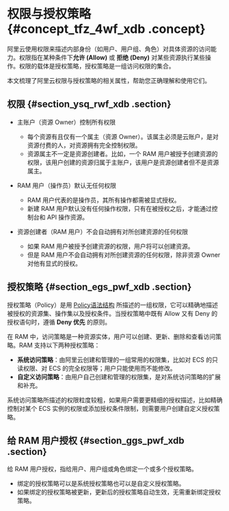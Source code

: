 # 权限与授权策略 {#concept_tfz_4wf_xdb .concept}

阿里云使用权限来描述内部身份（如用户、用户组、角色）对具体资源的访问能力。权限指在某种条件下**允许 \(Allow\)** 或 **拒绝 \(Deny\)** 对某些资源执行某些操作。权限的载体是授权策略，授权策略是一组访问权限的集合。

本文梳理了阿里云权限与授权策略的相关属性，帮助您正确理解和使用它们。

## 权限 {#section_ysq_rwf_xdb .section}

-   主账户（资源 Owner）控制所有权限

    -   每个资源有且仅有一个属主（资源 Owner）。该属主必须是云账户，是对资源付费的人，对资源拥有完全控制权限。
    -   资源属主不一定是资源创建者。比如，一个 RAM 用户被授予创建资源的权限，该用户创建的资源归属于主账户，该用户是资源创建者但不是资源属主。
-   RAM 用户（操作员）默认无任何权限

    -   RAM 用户代表的是操作员，其所有操作都需被显式授权。
    -   新建 RAM 用户默认没有任何操作权限，只有在被授权之后，才能通过控制台和 API 操作资源。
-   资源创建者（RAM 用户）不会自动拥有对所创建资源的任何权限

    -   如果 RAM 用户被授予创建资源的权限，用户将可以创建资源。
    -   但是 RAM 用户不会自动拥有对所创建资源的任何权限，除非资源 Owner 对他有显式的授权。

## 授权策略 {#section_egs_pwf_xdb .section}

授权策略（Policy）是用 [Policy语法结构](cn.zh-CN/用户指南/授权策略语言/Policy语法结构.md) 所描述的一组权限，它可以精确地描述被授权的资源集、操作集以及授权条件。当授权策略中既有 Allow 又有 Deny 的授权语句时，遵循 **Deny 优先** 的原则。

在 RAM 中，访问策略是一种资源实体，用户可以创建、更新、删除和查看访问策略。RAM 支持以下两种授权策略：

-   **系统访问策略**：由阿里云创建和管理的一组常用的权限集，比如对 ECS 的只读权限、对 ECS 的完全权限等；用户只能使用而不能修改。
-   **自定义访问策略**：由用户自己创建和管理的权限集，是对系统访问策略的扩展和补充。

系统访问策略所描述的权限粒度较粗，如果用户需要更精细的授权描述，比如精确控制对某个 ECS 实例的权限或添加授权条件限制，则需要用户创建自定义授权策略。

## 给 RAM 用户授权 {#section_ggs_pwf_xdb .section}

给 RAM 用户授权，指给用户、用户组或角色绑定一个或多个授权策略。

-   绑定的授权策略可以是系统授权策略也可以是自定义授权策略。
-   如果绑定的授权策略被更新，更新后的授权策略自动生效，无需重新绑定授权策略。

